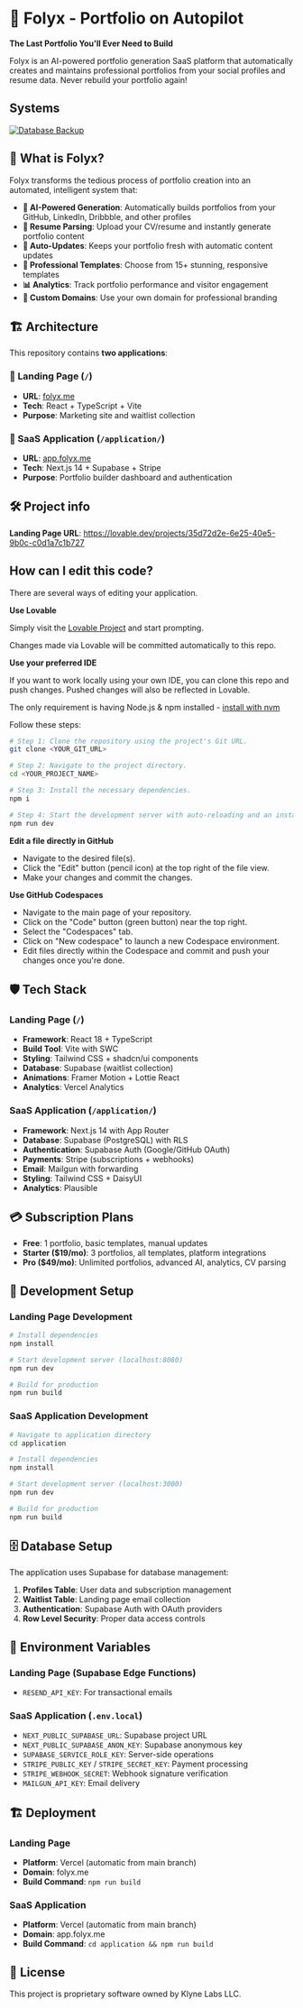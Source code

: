 # 🚀 Folyx - Portfolio on Autopilot

**The Last Portfolio You'll Ever Need to Build**

Folyx is an AI-powered portfolio generation SaaS platform that automatically creates and maintains professional portfolios from your social profiles and resume data. Never rebuild your portfolio again!

## Systems
[![Database Backup](https://github.com/Klyne-Labs-LLC/folyx-me/actions/workflows/backup.yml/badge.svg?branch=main)](https://github.com/Klyne-Labs-LLC/folyx-me/actions/workflows/backup.yml)


## 🌟 What is Folyx?

Folyx transforms the tedious process of portfolio creation into an automated, intelligent system that:

- **🤖 AI-Powered Generation**: Automatically builds portfolios from your GitHub, LinkedIn, Dribbble, and other profiles
- **📄 Resume Parsing**: Upload your CV/resume and instantly generate portfolio content
- **🔄 Auto-Updates**: Keeps your portfolio fresh with automatic content updates
- **🎨 Professional Templates**: Choose from 15+ stunning, responsive templates
- **📊 Analytics**: Track portfolio performance and visitor engagement
- **🔗 Custom Domains**: Use your own domain for professional branding

## 🏗️ Architecture

This repository contains **two applications**:

### 📱 Landing Page (`/`)
- **URL**: [folyx.me](https://folyx.me)
- **Tech**: React + TypeScript + Vite
- **Purpose**: Marketing site and waitlist collection

### 💼 SaaS Application (`/application/`)
- **URL**: [app.folyx.me](https://app.folyx.me) 
- **Tech**: Next.js 14 + Supabase + Stripe
- **Purpose**: Portfolio builder dashboard and authentication

## 🛠️ Project info

**Landing Page URL**: https://lovable.dev/projects/35d72d2e-6e25-40e5-9b0c-c0d1a7c1b727

## How can I edit this code?

There are several ways of editing your application.

**Use Lovable**

Simply visit the [Lovable Project](https://lovable.dev/projects/35d72d2e-6e25-40e5-9b0c-c0d1a7c1b727) and start prompting.

Changes made via Lovable will be committed automatically to this repo.

**Use your preferred IDE**

If you want to work locally using your own IDE, you can clone this repo and push changes. Pushed changes will also be reflected in Lovable.

The only requirement is having Node.js & npm installed - [install with nvm](https://github.com/nvm-sh/nvm#installing-and-updating)

Follow these steps:

```sh
# Step 1: Clone the repository using the project's Git URL.
git clone <YOUR_GIT_URL>

# Step 2: Navigate to the project directory.
cd <YOUR_PROJECT_NAME>

# Step 3: Install the necessary dependencies.
npm i

# Step 4: Start the development server with auto-reloading and an instant preview.
npm run dev
```

**Edit a file directly in GitHub**

- Navigate to the desired file(s).
- Click the "Edit" button (pencil icon) at the top right of the file view.
- Make your changes and commit the changes.

**Use GitHub Codespaces**

- Navigate to the main page of your repository.
- Click on the "Code" button (green button) near the top right.
- Select the "Codespaces" tab.
- Click on "New codespace" to launch a new Codespace environment.
- Edit files directly within the Codespace and commit and push your changes once you're done.

## 🛡️ Tech Stack

### Landing Page (`/`)
- **Framework**: React 18 + TypeScript
- **Build Tool**: Vite with SWC
- **Styling**: Tailwind CSS + shadcn/ui components
- **Database**: Supabase (waitlist collection)
- **Animations**: Framer Motion + Lottie React
- **Analytics**: Vercel Analytics

### SaaS Application (`/application/`)
- **Framework**: Next.js 14 with App Router
- **Database**: Supabase (PostgreSQL) with RLS
- **Authentication**: Supabase Auth (Google/GitHub OAuth)
- **Payments**: Stripe (subscriptions + webhooks)
- **Email**: Mailgun with forwarding
- **Styling**: Tailwind CSS + DaisyUI
- **Analytics**: Plausible

## 💳 Subscription Plans

- **Free**: 1 portfolio, basic templates, manual updates
- **Starter ($19/mo)**: 3 portfolios, all templates, platform integrations
- **Pro ($49/mo)**: Unlimited portfolios, advanced AI, analytics, CV parsing

## 🚀 Development Setup

### Landing Page Development
```bash
# Install dependencies
npm install

# Start development server (localhost:8080)
npm run dev

# Build for production
npm run build
```

### SaaS Application Development
```bash
# Navigate to application directory
cd application

# Install dependencies
npm install

# Start development server (localhost:3000)
npm run dev

# Build for production
npm run build
```

## 🗄️ Database Setup

The application uses Supabase for database management:

1. **Profiles Table**: User data and subscription management
2. **Waitlist Table**: Landing page email collection
3. **Authentication**: Supabase Auth with OAuth providers
4. **Row Level Security**: Proper data access controls

## 📧 Environment Variables

### Landing Page (Supabase Edge Functions)
- `RESEND_API_KEY`: For transactional emails

### SaaS Application (`.env.local`)
- `NEXT_PUBLIC_SUPABASE_URL`: Supabase project URL
- `NEXT_PUBLIC_SUPABASE_ANON_KEY`: Supabase anonymous key
- `SUPABASE_SERVICE_ROLE_KEY`: Server-side operations
- `STRIPE_PUBLIC_KEY` / `STRIPE_SECRET_KEY`: Payment processing
- `STRIPE_WEBHOOK_SECRET`: Webhook signature verification
- `MAILGUN_API_KEY`: Email delivery

## 🏗️ Deployment

### Landing Page
- **Platform**: Vercel (automatic from main branch)
- **Domain**: folyx.me
- **Build Command**: `npm run build`

### SaaS Application  
- **Platform**: Vercel (automatic from main branch)
- **Domain**: app.folyx.me
- **Build Command**: `cd application && npm run build`

## 📝 License

This project is proprietary software owned by Klyne Labs LLC.
